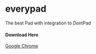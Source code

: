 # everypad
The best Pad with integration to DontPad

#### Download Here
[Google Chrome](https://chrome.google.com/webstore/detail/iddnnnpjlmbkekahbcfkpgedlnbdkeio/)